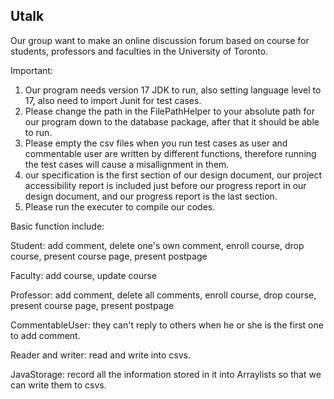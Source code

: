 ## Utalk

Our group want to make an online discussion forum based on course for students, professors and faculties in the University of Toronto. 

Important: 
1. Our program needs version 17 JDK to run, also setting language level to 17, also need to import Junit for test cases. 
2. Please change the path in the FilePathHelper to your absolute path for our program down to the database package, after that it should be able to run.
3. Please empty the csv files when you run test cases as user and commentable user are written by different functions, therefore running the test cases will cause a misallignment in them.
4. our specification is the first section of our design document, our project accessibility report is included just before our progress report in our design document, and our progress report is the last section. 
5. Please run the executer to compile our codes. 

Basic function include: 

Student: add comment, delete one's own comment, enroll course, drop course, present course page, present postpage 

Faculty: add course, update course

Professor: add comment, delete all comments, enroll course, drop course, present course page, present postpage 

CommentableUser: they can't reply to others when he or she is the first one to add comment.

Reader and writer: read and write into csvs.

JavaStorage: record all the information stored in it into Arraylists so that we can write them to csvs. 

